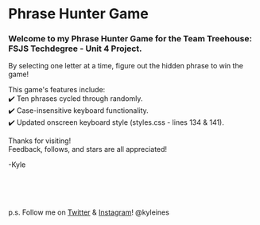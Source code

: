 # Phrase Hunter Game

### Welcome to my Phrase Hunter Game for the Team Treehouse: FSJS Techdegree - Unit 4 Project.

By selecting one letter at a time, figure out the hidden phrase to win the game!

This game's features include: \
:heavy_check_mark: Ten phrases cycled through randomly. \
:heavy_check_mark: Case-insensitive keyboard functionality. \
:heavy_check_mark: Updated onscreen keyboard style (styles.css - lines 134 & 141).

Thanks for visiting! \
Feedback, follows, and stars are all appreciated!

-Kyle

<br>
<br>
<br>

p.s. Follow me on [Twitter](https://twitter.com/kyleines) & [Instagram](https://instagram.com/kyleines)! @kyleines